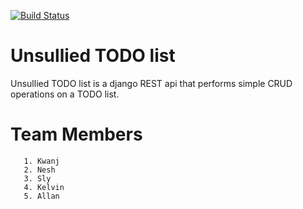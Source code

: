 [![Build Status](https://travis-ci.org/nesh-dev/unsullied-DRF.svg?branch=develop)](https://travis-ci.org/nesh-dev/unsullied-DRF)

Unsullied TODO list
=======
Unsullied TODO list is a django REST api that performs simple CRUD operations on a TODO list.

Team Members
======
```
   1. Kwanj
   2. Nesh
   3. Sly
   4. Kelvin
   5. Allan
```
